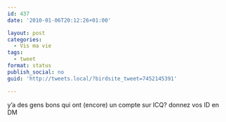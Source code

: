 ```yaml
---
id: 437
date: '2010-01-06T20:12:26+01:00'

layout: post
categories:
  - Vis ma vie
tags:
  - tweet
format: status
publish_social: no
guid: 'http://tweets.local/?birdsite_tweet=7452145391'

---
```


y’a des gens bons qui ont (encore) un compte sur ICQ? donnez vos ID en DM